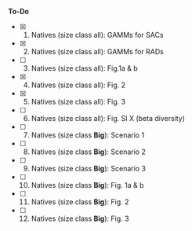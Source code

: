 __To-Do__  
- [x] 1) Natives (size class all): GAMMs for SACs  
- [x] 2) Natives (size class all): GAMMs for RADs  
- [ ] 3) Natives (size class all): Fig.1a & b     
- [x] 4) Natives (size class all): Fig. 2   
- [x] 5) Natives (size class all): Fig. 3    
- [ ] 6) Natives (size class all): Fig. SI X (beta diversity)  
- [ ] 7) Natives (size class **Big**): Scenario 1    
- [ ] 8) Natives (size class **Big**): Scenario 2 
- [ ] 9) Natives (size class **Big**): Scenario 3 
- [ ] 10) Natives (size class **Big**): Fig. 1a & b 
- [ ] 11) Natives (size class **Big**): Fig. 2
- [ ] 12) Natives (size class **Big**): Fig. 3 